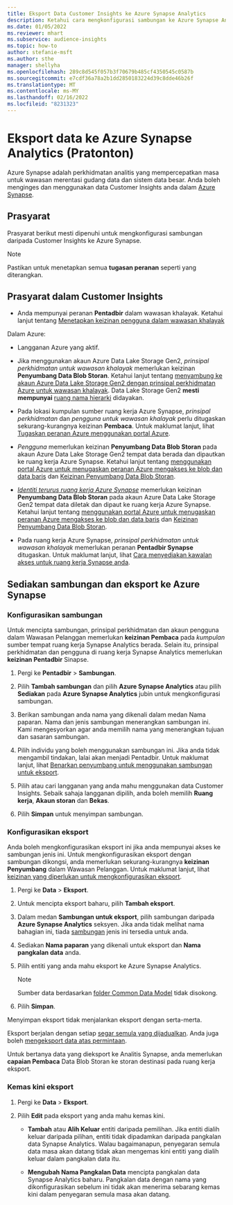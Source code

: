 ```yaml
---
title: Eksport Data Customer Insights ke Azure Synapse Analytics
description: Ketahui cara mengkonfigurasi sambungan ke Azure Synapse Analytics.
ms.date: 01/05/2022
ms.reviewer: mhart
ms.subservice: audience-insights
ms.topic: how-to
author: stefanie-msft
ms.author: sthe
manager: shellyha
ms.openlocfilehash: 289c8d545f057b3f70679b485cf4350545c0587b
ms.sourcegitcommit: e7cdf36a78a2b1dd2850183224d39c8dde46b26f
ms.translationtype: MT
ms.contentlocale: ms-MY
ms.lasthandoff: 02/16/2022
ms.locfileid: "8231323"
---
```

# <a name="export-data-to-azure-synapse-analytics-preview"></a>Eksport data ke Azure Synapse Analytics (Pratonton)

Azure Synapse adalah perkhidmatan analitis yang mempercepatkan masa untuk wawasan merentasi gudang data dan sistem data besar. Anda boleh menginges dan menggunakan data Customer Insights anda dalam [Azure Synapse](/azure/synapse-analytics/overview-what-is).

## <a name="prerequisites"></a>Prasyarat

Prasyarat berikut mesti dipenuhi untuk mengkonfigurasi sambungan daripada Customer Insights ke Azure Synapse.

> [!NOTE]
> Pastikan untuk menetapkan semua **tugasan peranan** seperti yang diterangkan.  

## <a name="prerequisites-in-customer-insights"></a>Prasyarat dalam Customer Insights

* Anda mempunyai peranan **Pentadbir** dalam wawasan khalayak. Ketahui lanjut tentang [Menetapkan keizinan pengguna dalam wawasan khalayak](permissions.md#assign-roles-and-permissions)

Dalam Azure: 

- Langganan Azure yang aktif.

- Jika menggunakan akaun Azure Data Lake Storage Gen2, *prinsipal perkhidmatan untuk wawasan khalayak* memerlukan keizinan **Penyumbang Data Blob Storan**. Ketahui lanjut tentang [menyambung ke akaun Azure Data Lake Storage Gen2 dengan prinsipal perkhidmatan Azure untuk wawasan khalayak](connect-service-principal.md). Data Lake Storage Gen2 **mesti mempunyai** [ruang nama hierarki](/azure/storage/blobs/data-lake-storage-namespace) didayakan.

- Pada lokasi kumpulan sumber ruang kerja Azure Synapse, *prinsipal perkhidmatan* dan *pengguna untuk wawasan khalayak* perlu ditugaskan sekurang-kurangnya keizinan **Pembaca**. Untuk maklumat lanjut, lihat [Tugaskan peranan Azure menggunakan portal Azure](/azure/role-based-access-control/role-assignments-portal).

- *Pengguna* memerlukan keizinan **Penyumbang Data Blob Storan** pada akaun Azure Data Lake Storage Gen2 tempat data berada dan dipautkan ke ruang kerja Azure Synapse. Ketahui lanjut tentang [menggunakan portal Azure untuk menugaskan peranan Azure mengakses ke blob dan data baris](/azure/storage/common/storage-auth-aad-rbac-portal) dan [Keizinan Penyumbang Data Blob Storan](/azure/role-based-access-control/built-in-roles#storage-blob-data-contributor).

- *[Identiti terurus ruang kerja Azure Synapse](/azure/synapse-analytics/security/synapse-workspace-managed-identity)* memerlukan keizinan **Penyumbang Data Blob Storan** pada akaun Azure Data Lake Storage Gen2 tempat data diletak dan dipaut ke ruang kerja Azure Synapse. Ketahui lanjut tentang [menggunakan portal Azure untuk menugaskan peranan Azure mengakses ke blob dan data baris](/azure/storage/common/storage-auth-aad-rbac-portal) dan [Keizinan Penyumbang Data Blob Storan](/azure/role-based-access-control/built-in-roles#storage-blob-data-contributor).

- Pada ruang kerja Azure Synapse, *prinsipal perkhidmatan untuk wawasan khalayak* memerlukan peranan **Pentadbir Synapse** ditugaskan. Untuk maklumat lanjut, lihat [Cara menyediakan kawalan akses untuk ruang kerja Synapse anda](/azure/synapse-analytics/security/how-to-set-up-access-control).

## <a name="set-up-the-connection-and-export-to-azure-synapse"></a>Sediakan sambungan dan eksport ke Azure Synapse

### <a name="configure-a-connection"></a>Konfigurasikan sambungan

Untuk mencipta sambungan, prinsipal perkhidmatan dan akaun pengguna dalam Wawasan Pelanggan memerlukan **keizinan Pembaca** pada *kumpulan* sumber tempat ruang kerja Synapse Analytics berada. Selain itu, prinsipal perkhidmatan dan pengguna di ruang kerja Synapse Analytics memerlukan **keizinan Pentadbir** Sinapse. 

1. Pergi ke **Pentadbir** > **Sambungan**.

1. Pilih **Tambah sambungan** dan pilih **Azure Synapse Analytics** atau pilih **Sediakan** pada **Azure Synapse Analytics** jubin untuk mengkonfigurasi sambungan.

1. Berikan sambungan anda nama yang dikenali dalam medan Nama paparan. Nama dan jenis sambungan menerangkan sambungan ini. Kami mengesyorkan agar anda memilih nama yang menerangkan tujuan dan sasaran sambungan.

1. Pilih individu yang boleh menggunakan sambungan ini. Jika anda tidak mengambil tindakan, lalai akan menjadi Pentadbir. Untuk maklumat lanjut, lihat [Benarkan penyumbang untuk menggunakan sambungan untuk eksport](connections.md#allow-contributors-to-use-a-connection-for-exports).

1. Pilih atau cari langganan yang anda mahu menggunakan data Customer Insights. Sebaik sahaja langganan dipilih, anda boleh memilih **Ruang kerja**, **Akaun storan** dan **Bekas**.

1. Pilih **Simpan** untuk menyimpan sambungan.

### <a name="configure-an-export"></a>Konfigurasikan eksport

Anda boleh mengkonfigurasikan eksport ini jika anda mempunyai akses ke sambungan jenis ini. Untuk mengkonfigurasikan eksport dengan sambungan dikongsi, anda memerlukan sekurang-kurangnya **keizinan Penyumbang** dalam Wawasan Pelanggan. Untuk maklumat lanjut, lihat [keizinan yang diperlukan untuk mengkonfigurasikan eksport](export-destinations.md#set-up-a-new-export).

1. Pergi ke **Data** > **Eksport**.

1. Untuk mencipta eksport baharu, pilih **Tambah eksport**.

1. Dalam medan **Sambungan untuk eksport**, pilih sambungan daripada **Azure Synapse Analytics** seksyen. Jika anda tidak melihat nama bahagian ini, tiada [sambungan](connections.md) jenis ini tersedia untuk anda.

1. Sediakan **Nama paparan** yang dikenali untuk eksport dan **Nama pangkalan data** anda.

1. Pilih entiti yang anda mahu eksport ke Azure Synapse Analytics.
   > [!NOTE]
   > Sumber data berdasarkan [folder Common Data Model](connect-common-data-model.md) tidak disokong.

2. Pilih **Simpan**.

Menyimpan eksport tidak menjalankan eksport dengan serta-merta.

Eksport berjalan dengan setiap [segar semula yang dijadualkan](system.md#schedule-tab). Anda juga boleh [mengeksport data atas permintaan](export-destinations.md#run-exports-on-demand).

Untuk bertanya data yang dieksport ke Analitis Synapse, anda memerlukan **capaian Pembaca** Data Blob Storan ke storan destinasi pada ruang kerja eksport. 

### <a name="update-an-export"></a>Kemas kini eksport

1. Pergi ke **Data** > **Eksport**.

1. Pilih **Edit** pada eksport yang anda mahu kemas kini.

   - **Tambah** atau **Alih Keluar** entiti daripada pemilihan. Jika entiti dialih keluar daripada pilihan, entiti tidak dipadamkan daripada pangkalan data Synapse Analytics. Walau bagaimanapun, penyegaran semula data masa akan datang tidak akan mengemas kini entiti yang dialih keluar dalam pangkalan data itu.

   - **Mengubah Nama Pangkalan Data** mencipta pangkalan data Synapse Analytics baharu. Pangkalan data dengan nama yang dikonfigurasikan sebelum ini tidak akan menerima sebarang kemas kini dalam penyegaran semula masa akan datang.
